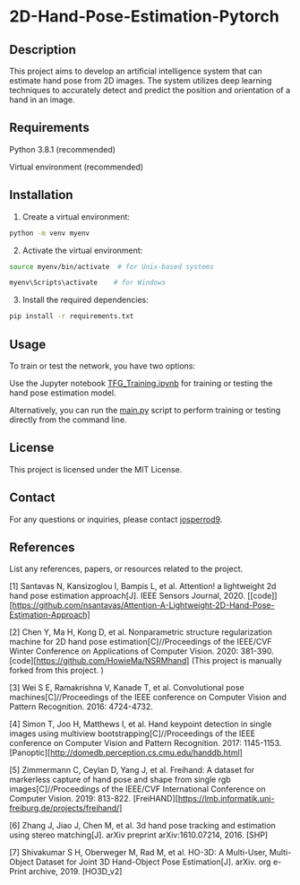 # 2D-Hand-Pose-Estimation-Pytorch

## Description
This project aims to develop an artificial intelligence system that can estimate hand pose from 2D images. The system utilizes deep learning techniques to accurately detect and predict the position and orientation of a hand in an image.

## Requirements
Python 3.8.1 (recommended)

Virtual environment (recommended)

## Installation
1. Create a virtual environment:
```bash
python -m venv myenv
```
2. Activate the virtual environment:
```bash
source myenv/bin/activate  # for Unix-based systems
```
```bash
myenv\Scripts\activate    # for Windows
```
3. Install the required dependencies:
```bash
pip install -r requirements.txt
```
## Usage

To train or test the network, you have two options:

Use the Jupyter notebook [TFG_Training.ipynb](TFG_Training.ipynb) for training or testing the hand pose estimation model.

Alternatively, you can run the [main.py](main.py) script to perform training or testing directly from the command line.

## License
This project is licensed under the MIT License.

## Contact
For any questions or inquiries, please contact [josperrod9](https://github.com/josperrod9).

## References
List any references, papers, or resources related to the project.

[1] Santavas N, Kansizoglou I, Bampis L, et al. Attention! a lightweight 2d hand pose estimation approach[J]. IEEE Sensors Journal, 2020. [[code]][https://github.com/nsantavas/Attention-A-Lightweight-2D-Hand-Pose-Estimation-Approach]

[2] Chen Y, Ma H, Kong D, et al. Nonparametric structure regularization machine for 2D hand pose estimation[C]//Proceedings of the IEEE/CVF Winter Conference on Applications of Computer Vision. 2020: 381-390. [code][https://github.com/HowieMa/NSRMhand] (This project is manually forked from this project. )

[3] Wei S E, Ramakrishna V, Kanade T, et al. Convolutional pose machines[C]//Proceedings of the IEEE conference on Computer Vision and Pattern Recognition. 2016: 4724-4732.

[4] Simon T, Joo H, Matthews I, et al. Hand keypoint detection in single images using multiview bootstrapping[C]//Proceedings of the IEEE conference on Computer Vision and Pattern Recognition. 2017: 1145-1153. [Panoptic][http://domedb.perception.cs.cmu.edu/handdb.html]

[5] Zimmermann C, Ceylan D, Yang J, et al. Freihand: A dataset for markerless capture of hand pose and shape from single rgb images[C]//Proceedings of the IEEE/CVF International Conference on Computer Vision. 2019: 813-822. [FreiHAND][https://lmb.informatik.uni-freiburg.de/projects/freihand/]

[6] Zhang J, Jiao J, Chen M, et al. 3d hand pose tracking and estimation using stereo matching[J]. arXiv preprint arXiv:1610.07214, 2016. [SHP]

[7] Shivakumar S H, Oberweger M, Rad M, et al. HO-3D: A Multi-User, Multi-Object Dataset for Joint 3D Hand-Object Pose Estimation[J]. arXiv. org e-Print archive, 2019. [HO3D_v2]

